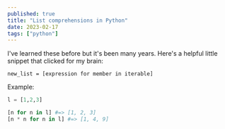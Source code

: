 ```yaml
---
published: true
title: "List comprehensions in Python"
date: 2023-02-17
tags: ["python"]
---
```


I've learned these before but it's been many years. Here's a helpful little snippet that clicked for my brain:

```
new_list = [expression for member in iterable]
```

Example:
```python
l = [1,2,3]

[n for n in l] #=> [1, 2, 3]
[n * n for n in l] #=> [1, 4, 9]
```